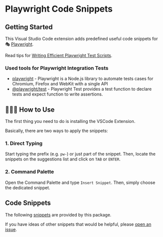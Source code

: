 # Playwright Code Snippets

## Getting Started

This Visual Studio Code extension adds predefined useful code snippets for 🎭 [Playwright](https://github.com/microsoft/playwright).

Read tips for [Writing Efficient Playwright Test Scripts](https://ray.run/blog/tips-for-writing-efficient-playwright-test-scripts).

### Used tools for Playwright Integration Tests

- [playwright](https://playwright.dev/) - Playwright is a Node.js library to automate tests cases for Chromium, Firefox and WebKit with a single API
- [@playwright/test](https://playwright.dev/docs/api/class-test) - Playwright Test provides a test function to declare tests and expect function to write assertions.

## 👨🏻‍🏫 How to Use

The first thing you need to do is installing the VSCode Extension.

Basically, there are two ways to apply the snippets:

### 1. Direct Typing

Start typing the prefix (e.g. `pw-`) or just part of the snippet. Then, locate the snippets on the suggestions list and click on `TAB` or `ENTER`.

### 2. Command Palette

Open the Command Palette and type `Insert Snippet`. Then, simply choose the dedicated snippet.

## Code Snippets

The following [snippets](./snippets/snippets.json) are provided by this package.

If you have ideas of other snippets that would be helpful, please [open an issue](https://github.com/lucgagan/vscode-playwright-test-snippets/issues/new).
